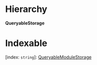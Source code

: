 

# Hierarchy

**QueryableStorage**

# Indexable

\[index: `string`\]:&nbsp;[QueryableModuleStorage](_promise_types_d_.queryablemodulestorage.md)
